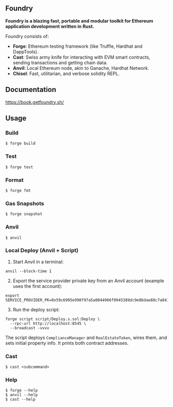 ## Foundry

**Foundry is a blazing fast, portable and modular toolkit for Ethereum application development written in Rust.**

Foundry consists of:

- **Forge**: Ethereum testing framework (like Truffle, Hardhat and DappTools).
- **Cast**: Swiss army knife for interacting with EVM smart contracts, sending transactions and getting chain data.
- **Anvil**: Local Ethereum node, akin to Ganache, Hardhat Network.
- **Chisel**: Fast, utilitarian, and verbose solidity REPL.

## Documentation

https://book.getfoundry.sh/

## Usage

### Build

```shell
$ forge build
```

### Test

```shell
$ forge test
```

### Format

```shell
$ forge fmt
```

### Gas Snapshots

```shell
$ forge snapshot
```

### Anvil

```shell
$ anvil
```

### Local Deploy (Anvil + Script)

1. Start Anvil in a terminal:

```shell
anvil --block-time 1
```

2. Export the service provider private key from an Anvil account (example uses the first account):

```shell
export SERVICE_PROVIDER_PK=0x59c6995e998f97a5a0044966f0945389dc9e86dae88c7a8412f4603b6b78690d
```

3. Run the deploy script:

```shell
forge script script/Deploy.s.sol:Deploy \
  --rpc-url http://localhost:8545 \
  --broadcast -vvvv
```

The script deploys `ComplianceManager` and `RealEstateToken`, wires them, and sets initial property info. It prints both contract addresses.

### Cast

```shell
$ cast <subcommand>
```

### Help

```shell
$ forge --help
$ anvil --help
$ cast --help
```
